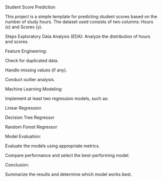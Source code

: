 Student Score Prediction

This project is a simple template for predicting student scores based on the number of study hours. The dataset used consists of two columns: Hours (x) and Scores (y).

Steps
Exploratory Data Analysis (EDA):
Analyze the distribution of hours and scores.

Feature Engineering:

Check for duplicated data.

Handle missing values (if any).

Conduct outlier analysis.

Machine Learning Modeling:

Implement at least two regression models, such as:

Linear Regression

Decision Tree Regressor

Random Forest Regressor

Model Evaluation:

Evaluate the models using appropriate metrics.

Compare performance and select the best-performing model.

Conclusion:

Summarize the results and determine which model works best.
